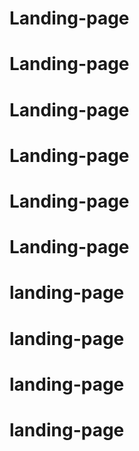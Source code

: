 # Landing-page
# Landing-page
# Landing-page
# Landing-page
# Landing-page
# Landing-page
# landing-page
# landing-page
# landing-page
# landing-page
